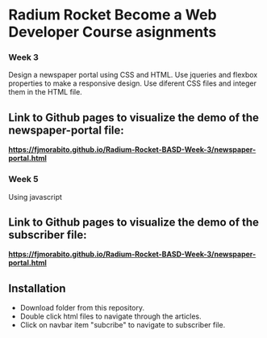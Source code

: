 # Radium Rocket Become a Web Developer Course asignments

### Week 3

Design a newspaper portal using CSS and HTML. Use jqueries and flexbox properties to make a responsive design. Use diferent CSS files and integer them in the HTML file.

## Link to Github pages to visualize the demo of the newspaper-portal file:

**https://fjmorabito.github.io/Radium-Rocket-BASD-Week-3/newspaper-portal.html**

### Week 5

Using javascript

## Link to Github pages to visualize the demo of the subscriber file:

**https://fjmorabito.github.io/Radium-Rocket-BASD-Week-3/newspaper-portal.html**


## Installation

- Download folder from this repository.
- Double click html files to navigate through the articles.
- Click on navbar item "subcribe" to navigate to subscriber file.

